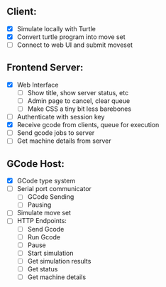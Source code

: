 ## Client:
- [x] Simulate locally with Turtle
- [x] Convert turtle program into move set
- [ ] Connect to web UI and submit moveset 

## Frontend Server:
- [x] Web Interface
    - [ ] Show title, show server status, etc
    - [ ] Admin page to cancel, clear queue
    - [ ] Make CSS a tiny bit less barebones
- [ ] Authenticate with session key
- [x] Receive gcode from clients, queue for execution
- [ ] Send gcode jobs to server
- [ ] Get machine details from server

## GCode Host:
- [x] GCode type system
- [ ] Serial port communicator
    - [ ] GCode Sending
    - [ ] Pausing
- [ ] Simulate move set
- [ ] HTTP Endpoints:
    - [ ] Send Gcode
    - [ ] Run Gcode
    - [ ] Pause
    - [ ] Start simulation
    - [ ] Get simulation results
    - [ ] Get status
    - [ ] Get machine details
